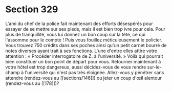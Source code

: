 # Section 329

L'ami du chef de la police fait maintenant des efforts désespérés pour essayer de se mettre sur ses pieds, mais il est bien trop ivre pour cela. Pour plus de tranquillité, vous lui donnez un bon coup sur la tête, ce qui l'assomme pour le compte ! Puis vous fouillez méticuleusement le policier. Vous trouvez 750 crédits dans ses poches ainsi qu'un petit carnet bourré de notes diverses ayant trait à ses fonctions. L'une d'entre elles attire votre attention : « Procéder interrogatoire de Z. à l'université. » Voilà qui pourrait bien constituer un bon point de départ pour vous. Retourner maintenant à votre hôtel est trop dangereux, aussi décidez-vous de vous rendre sur-le-champ à l'université qui n'est pas très éloignée. Allez-vous y pénétrer sans attendre (rendez-vous au [[sections/146]]) ou jeter un coup d'œil alentour (rendez-vous au [[178]])?
